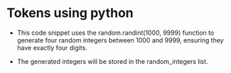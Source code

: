 # Tokens using python

* This code snippet uses the random.randint(1000, 9999) function to generate four random integers between 1000 and 9999, ensuring they have exactly four digits.

* The generated integers will be stored in the random_integers list.
